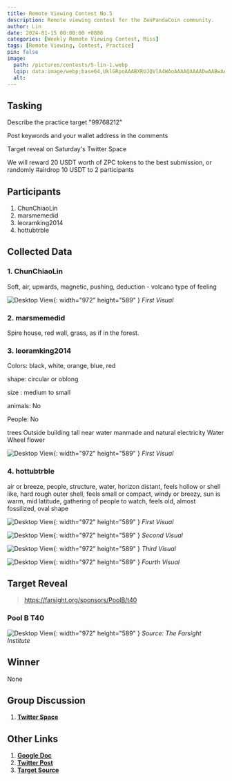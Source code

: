 ```yaml
---
title: Remote Viewing Contest No.5
description: Remote viewing contest for the ZenPandaCoin community.
author: Lin
date: 2024-01-15 00:00:00 +0800
categories: [Weekly Remote Viewing Contest, Miss]
tags: [Remote Viewing, Contest, Practice]
pin: false
image:
  path: /pictures/contests/5-lin-1.webp
  lqip: data:image/webp;base64,UklGRpoAAABXRUJQVlA4WAoAAAAQAAAADwAABwAAQUxQSDIAAAARL0AmbZurmr57yyIiqE8oiG0bejIYEQTgqiDA9vqnsUSI6H+oAERp2HZ65qP/VIAWAFZQOCBCAAAA8AEAnQEqEAAIAAVAfCWkAALp8sF8rgRgAP7o9FDvMCkMde9PK7euH5M1m6VWoDXf2FkP3BqV0ZYbO6NA/VFIAAAA
  alt:
---
```


## Tasking

Describe the practice target "99768212"

Post keywords and your wallet address in the comments

Target reveal on Saturday's Twitter Space

We will reward 20 USDT worth of ZPC tokens to the best submission, or randomly #airdrop 10 USDT to 2 participants


## Participants

1. ChunChiaoLin
2. marsmemedid
3. leoramking2014
4. hottubtrble


## Collected Data

### 1. ChunChiaoLin
Soft, air, upwards, magnetic, pushing, deduction - volcano type of feeling

![Desktop View](/pictures/contests/5-lin-1.webp){: width="972" height="589" }
_First Visual_

### 2. marsmemedid
Spire house, red wall, grass, as if in the forest.

### 3. leoramking2014
Colors: black, white, orange, blue, red

shape: circular or oblong

size : medium to small

animals: No

People: No

trees Outside building tall near water manmade and natural electricity Water Wheel flower

![Desktop View](/pictures/contests/5-leora-1.webp){: width="972" height="589" }
_First Visual_

### 4. hottubtrble
air or breeze, people, structure, water, horizon distant, feels hollow or shell like, hard rough outer shell, feels small or compact,
windy or breezy, sun is warm, mid latitude, gathering of people to watch, feels old, almost fossilized, oval shape

![Desktop View](/pictures/contests/5-jeff-1.webp){: width="972" height="589" }
_First Visual_

![Desktop View](/pictures/contests/5-jeff-2.webp){: width="972" height="589" }
_Second Visual_

![Desktop View](/pictures/contests/5-jeff-3.webp){: width="972" height="589" }
_Third Visual_

![Desktop View](/pictures/contests/5-jeff-4.webp){: width="972" height="589" }
_Fourth Visual_


## Target Reveal

> https://farsight.org/sponsors/PoolB/t40


### Pool B T40

![Desktop View](/pictures/contests/5-target-1.webp){: width="972" height="589" }
_Source: The Farsight Institute_


## Winner

None


## Group Discussion

1. [**Twitter Space**][Twitter Space]



## Other Links

1. [**Google Doc**][Google Doc]
2. [**Twitter Post**][Twitter Post]
3. [**Target Source**][Target Source]



[Google Doc]: https://docs.google.com/document/d/13FWvLksTCiICn54mNhGKyJSeaNSxgK1MT7ZrKSCQvdc/edit
[Twitter Post]: https://x.com/ZenPandaCoin/status/1746742824824147985
[Twitter Space]: https://x.com/ZenPandaCoin/status/1748712054217945122
[Target Source]: https://farsight.org/sponsors/PoolB/jumbledpoollistB
